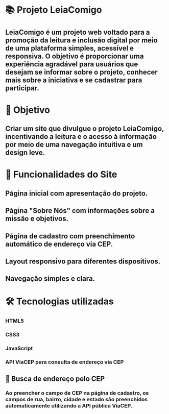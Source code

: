 #  📚 Projeto LeiaComigo
## LeiaComigo é um projeto web voltado para a promoção da leitura e inclusão digital por meio de uma plataforma simples, acessível e responsiva. O objetivo é proporcionar uma experiência agradável para usuários que desejam se informar sobre o projeto, conhecer mais sobre a iniciativa e se cadastrar para participar.

# 🌟 Objetivo
## Criar um site que divulgue o projeto LeiaComigo, incentivando a leitura e o acesso à informação por meio de uma navegação intuitiva e um design leve.

# 🧩 Funcionalidades do Site
## Página inicial com apresentação do projeto.
## Página "Sobre Nós" com informações sobre a missão e objetivos.
## Página de cadastro com preenchimento automático de endereço via CEP.
## Layout responsivo para diferentes dispositivos.
## Navegação simples e clara.

# 🛠️ Tecnologias utilizadas
### HTML5
### CSS3
### JavaScript
### API ViaCEP para consulta de endereço via CEP

## 📌 Busca de endereço pelo CEP
### Ao preencher o campo de CEP na página de cadastro, os campos de rua, bairro, cidade e estado são preenchidos automaticamente utilizando a API pública ViaCEP.